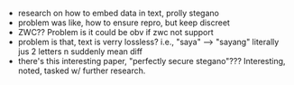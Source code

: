 - research on how to embed data in text, prolly stegano
- problem was like, how to ensure repro, but keep discreet
- ZWC?? Problem is it could be obv if zwc not support
- problem is that, text is verry lossless? i.e., "saya" --> "sayang" literally jus 2 letters n suddenly mean diff
- there's this interesting paper, "perfectly secure stegano"??? Interesting, noted, tasked w/ further research.
